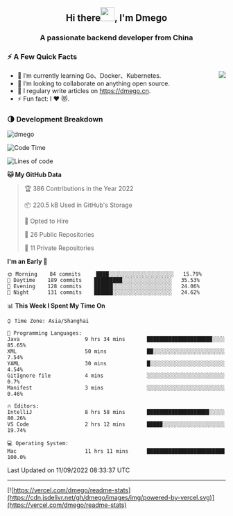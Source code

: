 <h2 align="center">Hi there<img src="https://cdn.jsdelivr.net/gh/dmego/images/img/Hi.gif" height="32" />, I'm Dmego </h2>
<h3 align="center">A passionate backend developer from China</h3>

### ⚡️ A Few Quick Facts

<img align="right" src="https://readme-stats-dmego.vercel.app/api?username=dmego&show_icons=true&icon_color=1573B3&hide_title=true&text_color=718096&bg_color=00000000&hide_border=true"/>

<ul>
    <li> 🌱 I’m currently learning Go、Docker、Kubernetes.</li>
    <li> 👯 I’m looking to collaborate on anything open source.</li>
    <li> 📝 I regulary write articles on <a href="https://dmego.cn">https://dmego.cn</a>.</li>
    <li> ⚡ Fun fact: I ❤️ 😻.</li>
</ul>

### 🌗 Development Breakdown

<img src="https://komarev.com/ghpvc/?username=dmego" alt="dmego" />

<!--START_SECTION:waka-->
![Code Time](http://img.shields.io/badge/Code%20Time-1%2C729%20hrs%2013%20mins-blue)

![Lines of code](https://img.shields.io/badge/From%20Hello%20World%20I%27ve%20Written-237%20Thousand%20lines%20of%20code-blue)

**🐱 My GitHub Data** 

> 🏆 386 Contributions in the Year 2022
 > 
> 📦 220.5 kB Used in GitHub's Storage 
 > 
> 💼 Opted to Hire
 > 
> 📜 26 Public Repositories 
 > 
> 🔑 11 Private Repositories  
 > 
**I'm an Early 🐤** 

```text
🌞 Morning    84 commits     ████░░░░░░░░░░░░░░░░░░░░░   15.79% 
🌆 Daytime    189 commits    █████████░░░░░░░░░░░░░░░░   35.53% 
🌃 Evening    128 commits    ██████░░░░░░░░░░░░░░░░░░░   24.06% 
🌙 Night      131 commits    ██████░░░░░░░░░░░░░░░░░░░   24.62%

```


📊 **This Week I Spent My Time On** 

```text
⌚︎ Time Zone: Asia/Shanghai

💬 Programming Languages: 
Java                     9 hrs 34 mins       █████████████████████░░░░   85.65% 
XML                      50 mins             ██░░░░░░░░░░░░░░░░░░░░░░░   7.54% 
YAML                     30 mins             █░░░░░░░░░░░░░░░░░░░░░░░░   4.54% 
GitIgnore file           4 mins              ░░░░░░░░░░░░░░░░░░░░░░░░░   0.7% 
Manifest                 3 mins              ░░░░░░░░░░░░░░░░░░░░░░░░░   0.46%

🔥 Editors: 
IntelliJ                 8 hrs 58 mins       ████████████████████░░░░░   80.26% 
VS Code                  2 hrs 12 mins       █████░░░░░░░░░░░░░░░░░░░░   19.74%

💻 Operating System: 
Mac                      11 hrs 11 mins      █████████████████████████   100.0%

```


 Last Updated on 11/09/2022 08:33:37 UTC
<!--END_SECTION:waka-->

---

[![https://vercel.com/dmego/readme-stats](https://cdn.jsdelivr.net/gh/dmego/images/img/powered-by-vercel.svg)](https://vercel.com/dmego/readme-stats)

